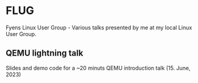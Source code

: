 # FLUG

Fyens Linux User Group - Various talks presented by me at my local Linux User Group.

## QEMU lightning talk

Slides and demo code for a ~20 minuts QEMU introduction talk (15. June, 2023)
